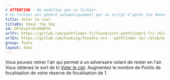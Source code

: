 ```yaml
---
# ATTENTION : Ne modifiez pas ce fichier
# Ce fichier est généré automatiquement par un script d'après les données du module Foundry VTT officiel et de sa traduction
title: Voler le ciel
titleEn: Steal the Sky
id: DFtbxytrOrmkQRfm
urlFr: https://gitlab.com/pathfinder-fr/foundryvtt-pathfinder2-fr/-/blob/master/data/feats/DFtbxytrOrmkQRfm.htm
urlEn: https://gitlab.com/hooking/foundry-vtt---pathfinder-2e/-/blob/master/packs/data/feats.db/steal-the-sky.json
group: feats
layout: dons
---
```

Vous pouvez retirer l'air qui permet à un adversaire volant de rester en l'air. Vous obtenez le sort de ki [Voler le ciel](../spells/voler-le-ciel.md). Augmentez le nombre de Points de focalisation de votre réserve de focalisation de 1.


